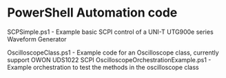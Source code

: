 # PowerShell Automation code

SCPSimple.ps1 - Example basic SCPI control of a UNI-T UTG900e series Waveform Generator

OscilloscopeClass.ps1 - Example code for an Oscilloscope class, currently support OWON UDS1022 SCPI
OscilloscopeOrchestrationExample.ps1 - Example orchestration to test the methods in the oscilloscope class

